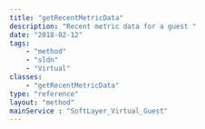 ```yaml
---
title: "getRecentMetricData"
description: "Recent metric data for a guest "
date: "2018-02-12"
tags:
    - "method"
    - "sldn"
    - "Virtual"
classes:
    - "getRecentMetricData"
type: "reference"
layout: "method"
mainService : "SoftLayer_Virtual_Guest"
---
```

